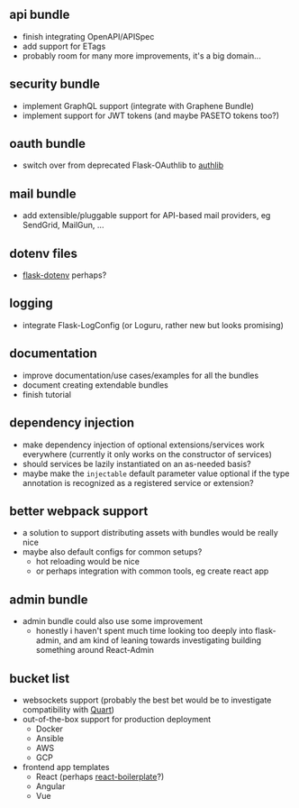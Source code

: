 api bundle
----------
* finish integrating OpenAPI/APISpec
* add support for ETags
* probably room for many more improvements, it's a big domain...


security bundle
---------------
* implement GraphQL support (integrate with Graphene Bundle)
* implement support for JWT tokens (and maybe PASETO tokens too?)


oauth bundle
------------
* switch over from deprecated Flask-OAuthlib to [authlib](https://github.com/lepture/authlib)


mail bundle
-----------
* add extensible/pluggable support for API-based mail providers, eg SendGrid, MailGun, ...


dotenv files
------------
* [flask-dotenv](https://github.com/grauwoelfchen/flask-dotenv/) perhaps?


logging
-------
* integrate Flask-LogConfig (or Loguru, rather new but looks promising)


documentation
-------------
* improve documentation/use cases/examples for all the bundles
* document creating extendable bundles
* finish tutorial


dependency injection
--------------------
* make dependency injection of optional extensions/services work everywhere (currently it only works on the constructor of services)
* should services be lazily instantiated on an as-needed basis?
* maybe make the `injectable` default parameter value optional if the type annotation is recognized as a registered service or extension?


better webpack support
----------------------
* a solution to support distributing assets with bundles would be really nice
* maybe also default configs for common setups?
   - hot reloading would be nice
   - or perhaps integration with common tools, eg create react app


admin bundle
------------
* admin bundle could also use some improvement
   - honestly i haven't spent much time looking too deeply into flask-admin, and am kind of leaning towards investigating building something around React-Admin


bucket list
-----------
* websockets support (probably the best bet would be to investigate compatibility with [Quart](https://gitlab.com/pgjones/quart))
* out-of-the-box support for production deployment
   - Docker
   - Ansible
   - AWS
   - GCP
* frontend app templates
   - React (perhaps [react-boilerplate](https://github.com/react-boilerplate/react-boilerplate)?)
   - Angular
   - Vue
